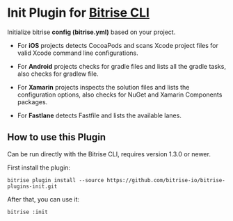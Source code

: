 # Init Plugin for [Bitrise CLI](https://github.com/bitrise-io/bitrise)

Initialize bitrise __config (bitrise.yml)__ based on your project.

* For __iOS__ projects detects CocoaPods and scans Xcode project files for valid Xcode command line configurations.

* For __Android__ projects checks for gradle files and lists all the gradle tasks, also checks for gradlew file.

* For __Xamarin__ projects inspects the solution files and lists the configuration options, also checks for NuGet and Xamarin Components packages.

* For __Fastlane__ detects Fastfile and lists the available lanes.

## How to use this Plugin

Can be run directly with the Bitrise CLI, requires version 1.3.0 or newer.

First install the plugin:

```
bitrise plugin install --source https://github.com/bitrise-io/bitrise-plugins-init.git
```

After that, you can use it:

```
bitrise :init
```
